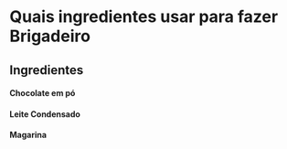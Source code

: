 # Quais ingredientes usar para fazer Brigadeiro

## Ingredientes

#### Chocolate em pó
#### Leite Condensado
#### Magarina